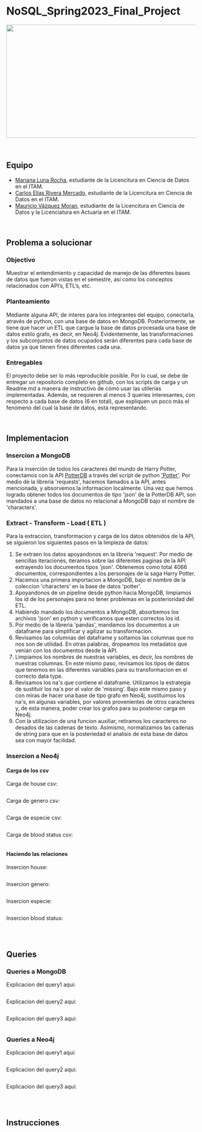 # NoSQL_Spring2023_Final_Project

<p align="center">
  <img width="800" height="300" src="https://static.vecteezy.com/system/resources/previews/020/118/322/original/harrypotter-logo-free-download-free-vector.jpg">
</p>

</br>

## Equipo

- [Mariana Luna Rocha](https://github.com/MarianaMoons), estudiante de la Licencitura en Ciencia de Datos en el ITAM.
- [Carlos Elías Rivera Mercado](https://github.com/Carlos-Elias-Riv), estudiante de la Licencitura en Ciencia de Datos en el ITAM.
- [Mauricio Vázquez Moran](https://github.com/MauricioVazquezM), estudiante de la Licencitura en Ciencia de Datos y la Licenciatura en Actuaría en el ITAM.
  


</br>

## Problema a solucionar

### Objectivo

Muestrar el entendimiento y capacidad de manejo de las diferentes bases de datos que fueron vistas en el semestre, así como los conceptos relacionados con API’s, ETL’s, etc.

### Planteamiento

Mediante alguna API, de interes para los integrantes del equipo, conectarla, através de python, con una base de datos en MongoDB. Posteriormente, se tiene que hacer un ETL que cargue la base de datos procesada una base de datos estilo grafo, es decir, en Neo4j. Evidentemente, las transformaciones y los subconjuntos de datos ocupados serán diferentes para cada base de datos ya que tienen fines diferentes cada una.

### Entregables

El proyecto debe ser lo más reproducible posible. Por lo cual, se debe de entregar un repositorio completo en github, con los scripts de carga y un Readme.md a manera de instructivo de cómo usar las utilerías implementadas. Además, se requieren al menos 3 queries interesantes, con respecto a cada base de datos (6 en total), que expliquen un poco más el fenómeno del cual la base de datos, está representando.



</br>

## Implementacion

### Insercion a MongoDB

Para la inserción de todos los caracteres del mundo de Harry Potter, conectamos con la API [PotterDB](https://potterdb.com/) a través del script de python ['Potter'](CODE/Potter.ipynb). Por medio de la libreria 'requests', hacemos llamados a la API, antes mencionada, y absorvemos la informacion localmente. Una vez que hemos logrado obtener todos los documentos de tipo 'json' de la PotterDB API, son mandados a una base de datos no relacional a MongoDB bajo el nombre de 'characters'.

### Extract - Transform - Load ( ETL )

Para la extraccion, transformacion y carga de los datos obtenidos de la API, se siguieron los siguientes pasos en la limpieza de datos:

1. Se extraen los datos apoyandonos en la libreria 'request'. Por medio de sencillas iteraciones, iteramos sobre las diferentes paginas de la API extrayendo los documentos tipos 'json'. Obtenemos como total 4066 documentos, correspondientes a los personajes de la saga Harry Potter.
2. Hacemos una primera importacion a MongoDB, bajo el nombre de la coleccion 'characters' en la base de datos 'potter'.
3. Apoyandonos de un pipeline desde python hacia MongoDB, limpiamos los id de los personajes para no tener problemas en la posterioridad del ETL.
4. Habiendo mandado los documentos a MongoDB, absorbemos los archivos 'json' en python y verificamos que esten correctos los id.
5. Por medio de la libreria 'pandas', mandamos los documentos a un dataframe para simplificar y agilizar su transformacion.
6. Revisamos las columnas del dataframe y soltamos las columnas que no nos son de utilidad. En otras palabras, dropeamos los metadatos que venian con los documentos desde la API.
7. Limpiamos los nombres de nuestras variables, es decir, los nombres de nuestras columnas. En este mismo paso, revisamos los tipos de datos que tenemos en las diferentes variables para su transformacion en el correcto data type.
8. Revisamos los na's que contiene el dataframe. Utilizamos la estrategia de sustituir los na's por el valor de 'missing'. Bajo este mismo paso y con miras de hacer una base de tipo grafo en Neo4j, sustituimos los na's, en algunas variables, por valores provenientes de otros caracteres y, de esta manera, poder crear los grafos para su posterior carga en Neo4j.
9. Con la utilizacion de una funcion auxiliar, retiramos los caracteres no desados de las cadenas de texto. Asimismo, normalizamos las cadenas de string para que en la posteriedad el analisis de esta base de datos sea con mayor facilidad. 


### Insercion a Neo4j

#### Carga de los csv
Carga de house csv:
```cypher

```

Carga de genero csv:
```cypher

```

Carga de especie csv:
```cypher

```

Carga de blood status csv:
```cypher

```

#### Haciendo las relaciones

Insercion house:
```cypher

```

Insercion genero:
```cypher

```

Insercion especie:
```cypher

```

Insercion blood status:
```cypher

```

</br>

## Queries

### Queries a MongoDB

Explicacion del query1 aqui:
```javascript

```

Explicacion del query2 aqui:
```javascript

```

Explicacion del query3 aqui:
```javascript

```


### Queries a Neo4j

Explicacion del query1 aqui:
```cypher

```

Explicacion del query2 aqui:
```cypher

```

Explicacion del query3 aqui:
```cypher

```

</br>

## Instrucciones


